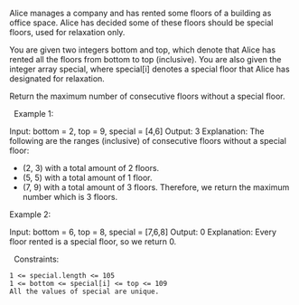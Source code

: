 Alice manages a company and has rented some floors of a building as office space. Alice has decided some of these floors should be special floors, used for relaxation only.

You are given two integers bottom and top, which denote that Alice has rented all the floors from bottom to top (inclusive). You are also given the integer array special, where special[i] denotes a special floor that Alice has designated for relaxation.

Return the maximum number of consecutive floors without a special floor.

 
Example 1:

Input: bottom = 2, top = 9, special = [4,6]
Output: 3
Explanation: The following are the ranges (inclusive) of consecutive floors without a special floor:
- (2, 3) with a total amount of 2 floors.
- (5, 5) with a total amount of 1 floor.
- (7, 9) with a total amount of 3 floors.
Therefore, we return the maximum number which is 3 floors.


Example 2:

Input: bottom = 6, top = 8, special = [7,6,8]
Output: 0
Explanation: Every floor rented is a special floor, so we return 0.


 
Constraints:


	1 <= special.length <= 105
	1 <= bottom <= special[i] <= top <= 109
	All the values of special are unique.

